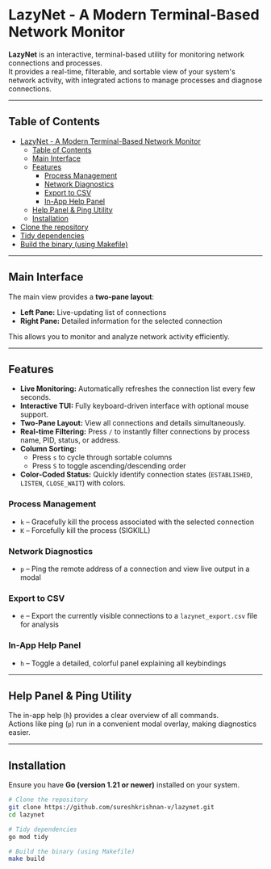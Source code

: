 # LazyNet - A Modern Terminal-Based Network Monitor

**LazyNet** is an interactive, terminal-based utility for monitoring network connections and processes.  
It provides a real-time, filterable, and sortable view of your system's network activity, with integrated actions to manage processes and diagnose connections.

---

## Table of Contents

- [LazyNet - A Modern Terminal-Based Network Monitor](#lazynet---a-modern-terminal-based-network-monitor)
  - [Table of Contents](#table-of-contents)
  - [Main Interface](#main-interface)
  - [Features](#features)
    - [Process Management](#process-management)
    - [Network Diagnostics](#network-diagnostics)
    - [Export to CSV](#export-to-csv)
    - [In-App Help Panel](#in-app-help-panel)
  - [Help Panel \& Ping Utility](#help-panel--ping-utility)
  - [Installation](#installation)
- [Clone the repository](#clone-the-repository)
- [Tidy dependencies](#tidy-dependencies)
- [Build the binary (using Makefile)](#build-the-binary-using-makefile)

---

## Main Interface

The main view provides a **two-pane layout**:

- **Left Pane:** Live-updating list of connections  
- **Right Pane:** Detailed information for the selected connection  

This allows you to monitor and analyze network activity efficiently.

---

## Features

- **Live Monitoring:** Automatically refreshes the connection list every few seconds.  
- **Interactive TUI:** Fully keyboard-driven interface with optional mouse support.  
- **Two-Pane Layout:** View all connections and details simultaneously.  
- **Real-time Filtering:** Press `/` to instantly filter connections by process name, PID, status, or address.  
- **Column Sorting:**  
  - Press `s` to cycle through sortable columns  
  - Press `S` to toggle ascending/descending order  
- **Color-Coded Status:** Quickly identify connection states (`ESTABLISHED`, `LISTEN`, `CLOSE_WAIT`) with colors.  

### Process Management

- `k` – Gracefully kill the process associated with the selected connection  
- `K` – Forcefully kill the process (SIGKILL)  

### Network Diagnostics

- `p` – Ping the remote address of a connection and view live output in a modal  

### Export to CSV

- `e` – Export the currently visible connections to a `lazynet_export.csv` file for analysis  

### In-App Help Panel

- `h` – Toggle a detailed, colorful panel explaining all keybindings  

---

## Help Panel & Ping Utility

The in-app help (`h`) provides a clear overview of all commands.  
Actions like ping (`p`) run in a convenient modal overlay, making diagnostics easier.

---

## Installation

Ensure you have **Go (version 1.21 or newer)** installed on your system.

```bash
# Clone the repository
git clone https://github.com/sureshkrishnan-v/lazynet.git
cd lazynet

# Tidy dependencies
go mod tidy

# Build the binary (using Makefile)
make build
